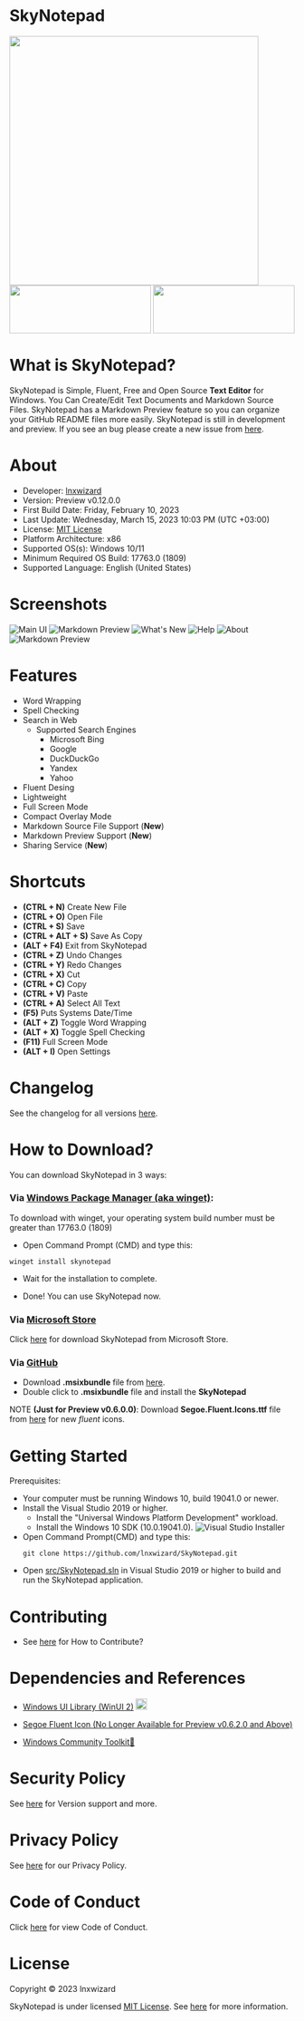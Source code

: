 # SkyNotepad
<a href="https://github.com/lnxwizard/SkyNotepad/">
    <img height="440" width="*" src="res/repo-preview-image-sky-notepad.png">
</a>
<a href="https://github.com/lnxwizard/SkyNotepad/releases/tag/0.12.0.0">
    <img src="res/badge-github.png" height="85" width="250">
</a>
<a href="https://apps.microsoft.com/store/detail/skynotepad/9PN4B4WGKV6H">
    <img src="res/badge-microsoft-store.png" height="85" width="250" style="float: right;">
</a>

# What is SkyNotepad?
SkyNotepad is Simple, Fluent, Free and Open Source **Text Editor** for Windows. You Can Create/Edit Text Documents and Markdown Source Files. SkyNotepad has a Markdown Preview feature so you can organize your GitHub README files more easily. SkyNotepad is still in development and preview. If you see an bug please create a new issue from [here](https://github.com/lnxwizard/SkyNotepad/issues/new/choose).

# About
- Developer: [lnxwizard](https://github.com/lnxwizard)
- Version: Preview v0.12.0.0
- First Build Date: Friday, February 10, 2023
- Last Update: Wednesday, March 15, 2023 10:03 PM (UTC +03:00)
- License: [MIT License](https://github.com/lnxwizard/SkyNotepad#License)
- Platform Architecture: x86
- Supported OS(s): Windows 10/11
- Minimum Required OS Build: 17763.0 (1809)
- Supported Language: English (United States)

# Screenshots
![Main UI](res/Main-UI.png)
![Markdown Preview](res/Markdown-Preview-0.png)
![What's New](res/Whats-New-Menu.png)
![Help](res/Help-Menu.png)
![About](res/About-Menu.png)
![Markdown Preview](res/Markdown-Preview-1.png)

# Features
- Word Wrapping
- Spell Checking
- Search in Web
    - Supported Search Engines
        - Microsoft Bing
        - Google
        - DuckDuckGo
        - Yandex
        - Yahoo
- Fluent Desing
- Lightweight
- Full Screen Mode
- Compact Overlay Mode
- Markdown Source File Support (**New**)
- Markdown Preview Support (**New**)
- Sharing Service (**New**)

# Shortcuts
- **(CTRL + N)** Create New File
- **(CTRL + O)** Open File
- **(CTRL + S)** Save
- **(CTRL + ALT + S)** Save As Copy
- **(ALT + F4)** Exit from SkyNotepad
- **(CTRL + Z)** Undo Changes
- **(CTRL + Y)** Redo Changes
- **(CTRL + X)** Cut
- **(CTRL + C)** Copy
- **(CTRL + V)** Paste
- **(CTRL + A)** Select All Text
- **(F5)** Puts Systems Date/Time
- **(ALT + Z)** Toggle Word Wrapping
- **(ALT + X)** Toggle Spell Checking
- **(F11)** Full Screen Mode
- **(ALT + I)** Open Settings

# Changelog

See the changelog for all versions [here](docs/changelog.md).

# How to Download?
You can download SkyNotepad in 3 ways:

### Via [Windows Package Manager (aka winget)](https://github.com/microsoft/winget-cli):

To download with winget, your operating system build number must be greater than 17763.0 (1809)

- Open Command Prompt (CMD) and type this:
```shell
winget install skynotepad
```

- Wait for the installation to complete.

- Done! You can use SkyNotepad now.

### Via [Microsoft Store](https://apps.microsoft.com)
Click [here](https://apps.microsoft.com/store/detail/skynotepad/9PN4B4WGKV6H) for download SkyNotepad from Microsoft Store.

### Via [GitHub](https://github.com)
- Download **.msixbundle** file from [here](https://github.com/lnxwizard/SkyNotepad/releases/tag/0.11.2.0).
- Double click to **.msixbundle** file and install the **SkyNotepad**

NOTE **(Just for Preview v0.6.0.0)**: Download **Segoe.Fluent.Icons.ttf** file from [here](https://github.com/lnxwizard/SkyNotepad/releases/download/0.6.0.0/Segoe.Fluent.Icons.ttf) for new _fluent_ icons. 

# Getting Started
Prerequisites:
- Your computer must be running Windows 10, build 19041.0 or newer.
- Install the Visual Studio 2019 or higher.
    - Install the "Universal Windows Platform Development" workload.
    - Install the Windows 10 SDK (10.0.19041.0).
    ![](res/getting-started-sky-notepad.png "Visual Studio Installer")
- Open Command Prompt(CMD) and type this:
    ```shell
    git clone https://github.com/lnxwizard/SkyNotepad.git
    ```
- Open [src/SkyNotepad.sln](https://github.com/lnxwizard/SkyNotepad/blob/master/src/SkyNotepad.sln) in Visual Studio 2019 or higher to build and run the SkyNotepad application.

# Contributing
- See [here](https://github.com/lnxwizard/SkyNotepad/blob/master/CONTRIBUTING.md) for How to Contribute?

# Dependencies and References
- [Windows UI Library (WinUI 2)](https://github.com/Microsoft/microsoft-ui-xaml) <img src="res/microsoft-xaml-ui.png" height="20" width="20">

- [Segoe Fluent Icon (No Longer Available for Preview v0.6.2.0 and Above)](https://github.com/microsoft/fluentui-system-icons)
- [Windows Community Toolkit🧰](https://github.com/CommunityToolkit/WindowsCommunityToolkit)

# Security Policy
See [here](https://github.com/lnxwizard/SkyNotepad/blob/master/SECURITY.md) for Version support and more.

# Privacy Policy
See [here](https://github.com/lnxwizard/SkyNotepad/blob/master/PRIVACY_PLOICY.md) for our Privacy Policy.

# Code of Conduct
Click [here](CODE_OF_CONDUCT.md) for view Code of Conduct.

# License
Copyright © 2023 lnxwizard

SkyNotepad is under licensed [MIT License](https://mit-license.org). See [here](LICENSE.md) for more information.
